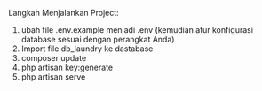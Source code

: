 Langkah Menjalankan Project:
1. ubah file .env.example menjadi .env (kemudian atur konfigurasi database sesuai dengan perangkat Anda)
2. Import file db_laundry ke dastabase
3. composer update
4. php artisan key:generate
5. php artisan serve
